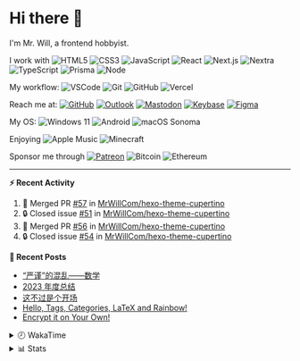 # Hi there 👋

I'm Mr. Will, a frontend hobbyist.

I work with ![HTML5](https://img.shields.io/badge/HTML5-E34F26.svg?logo=html5&logoColor=white) ![CSS3](https://img.shields.io/badge/CSS3-1572B6.svg?logo=css3&logoColor=white) ![JavaScript](https://img.shields.io/badge/JavaScript-F7DF1E.svg?logo=javascript&logoColor=black) ![React](https://img.shields.io/badge/React-20232a.svg?logo=react&logoColor=61DAFB) ![Next.js](https://img.shields.io/badge/Next.js-000000.svg?logo=nextdotjs&logoColor=white) ![Nextra](https://img.shields.io/badge/Nextra-000000.svg?logo=nextra&logoColor=white) ![TypeScript](https://img.shields.io/badge/TypeScript-007ACC.svg?logo=typescript&logoColor=white) ![Prisma](https://img.shields.io/badge/Prisma-2D3748.svg?logo=prisma&logoColor=white) ![Node](https://img.shields.io/badge/Node.js-43853D.svg?logo=node.js&logoColor=white)

My workflow: ![VSCode](https://img.shields.io/badge/VS%20Code-007ACC?logo=visual-studio-code&logoColor=white) ![Git](https://img.shields.io/badge/Git-black?logo=git) ![GitHub](https://img.shields.io/badge/GitHub-181717.svg?logo=github&logoColor=white) ![Vercel](https://img.shields.io/badge/Vercel-333?logo=vercel)

Reach me at: [![GitHub](https://img.shields.io/badge/GitHub-MrWillCom-181717.svg?logo=github&logoColor=white)](https://github.com/MrWillCom) [![Outlook](https://img.shields.io/badge/Outlook-mr.will.com%40outlook.com-0078D4?logo=microsoft-outlook&logoColor=white)](mailto:mr.will.com@outlook.com) [![Mastodon](https://img.shields.io/badge/Mastodon-@MrWillCom@noc.social-6364FF?logo=mastodon&logoColor=white)](https://noc.social/@MrWillCom) [![Keybase](https://img.shields.io/badge/Keybase-mrwillcom-33A0FF?logo=keybase&logoColor=white)](https://keybase.io/mrwillcom) [![Figma](https://img.shields.io/badge/Figma-MrWillCom-F24E1E?logo=figma&logoColor=white)](https://figma.com/@MrWillCom)

My OS: ![Windows 11](https://img.shields.io/badge/Windows%2011-0078D6?logo=microsoft&logoColor=white) ![Android](https://img.shields.io/badge/Android-3DDC84?logo=android&logoColor=white) ![macOS Sonoma](https://img.shields.io/badge/macOS%20Sonoma-242524?logo=apple&logoColor=white)

Enjoying ![Apple Music](https://img.shields.io/badge/-Apple%20Music-FA243C.svg?logo=apple-music&logoColor=white) ![Minecraft](https://img.shields.io/badge/Minecraft-JE%201.19.2-62B47A.svg?logo=mojang-studios&logoColor=white)

Sponsor me through [![Patreon](https://img.shields.io/badge/Patreon-MrWillCom-F96854.svg?logo=patreon&logoColor=white)](https://www.patreon.com/MrWillCom) ![Bitcoin](https://img.shields.io/badge/Bitcoin-bc1q8vt874umc32hx4h5nfjechzdn0nuc3mj4g0uq0-000000.svg?logo=bitcoin&logoColor=white) ![Ethereum](https://img.shields.io/badge/Ethereum-0x44Baea5016C461aA838ff9B369A60246A9a540Eb-3C3C3D.svg?logo=ethereum&logoColor=white)

---

**⚡ Recent Activity**

<!--START_SECTION:activity-->
1. 🎉 Merged PR [#57](https://github.com/MrWillCom/hexo-theme-cupertino/pull/57) in [MrWillCom/hexo-theme-cupertino](https://github.com/MrWillCom/hexo-theme-cupertino)
2. 🔒 Closed issue [#51](https://github.com/MrWillCom/hexo-theme-cupertino/issues/51) in [MrWillCom/hexo-theme-cupertino](https://github.com/MrWillCom/hexo-theme-cupertino)
3. 🎉 Merged PR [#56](https://github.com/MrWillCom/hexo-theme-cupertino/pull/56) in [MrWillCom/hexo-theme-cupertino](https://github.com/MrWillCom/hexo-theme-cupertino)
4. 🔒 Closed issue [#54](https://github.com/MrWillCom/hexo-theme-cupertino/issues/54) in [MrWillCom/hexo-theme-cupertino](https://github.com/MrWillCom/hexo-theme-cupertino)
<!--END_SECTION:activity-->

**📕 Recent Posts**

<!-- BLOG-POST-LIST:START -->
- [“严谨”的混乱——数学](https://blog.mrwillcom.com/2024/06/02/The-Messy-Math/)
- [2023 年度总结](https://blog.mrwillcom.com/2023/12/26/2023-review/)
- [这不过是个开场](https://blog.mrwillcom.com/2022/12/19/It-s-just-the-Beginning/)
- [Hello, Tags, Categories, LaTeX and Rainbow!](https://blog.mrwillcom.com/2022/05/31/Hello-Tags-Categories-LaTeX-and-Rainbow/)
- [Encrypt it on Your Own!](https://blog.mrwillcom.com/2021/08/14/Encrypt-it-on-Your-Own/)
<!-- BLOG-POST-LIST:END -->

<details>
<summary>🕗 WakaTime</summary>

<!--START_SECTION:waka-->
![Code Time](http://img.shields.io/badge/Code%20Time-530%20hrs%2035%20mins-blue)

**I'm a Night 🦉** 

```text
🌞 Morning                257 commits         ███░░░░░░░░░░░░░░░░░░░░░░   11.23 % 
🌆 Daytime                801 commits         █████████░░░░░░░░░░░░░░░░   34.99 % 
🌃 Evening                1159 commits        █████████████░░░░░░░░░░░░   50.63 % 
🌙 Night                  72 commits          █░░░░░░░░░░░░░░░░░░░░░░░░   03.15 % 
```
📅 **I'm Most Productive on Sunday** 

```text
Monday                   239 commits         ███░░░░░░░░░░░░░░░░░░░░░░   10.44 % 
Tuesday                  339 commits         ████░░░░░░░░░░░░░░░░░░░░░   14.81 % 
Wednesday                370 commits         ████░░░░░░░░░░░░░░░░░░░░░   16.16 % 
Thursday                 248 commits         ███░░░░░░░░░░░░░░░░░░░░░░   10.83 % 
Friday                   277 commits         ███░░░░░░░░░░░░░░░░░░░░░░   12.10 % 
Saturday                 401 commits         ████░░░░░░░░░░░░░░░░░░░░░   17.52 % 
Sunday                   415 commits         █████░░░░░░░░░░░░░░░░░░░░   18.13 % 
```


📊 **This Week I Spent My Time On** 

```text
🕑︎ Time Zone: Asia/Shanghai

💬 Programming Languages: 
TypeScript               18 hrs 29 mins      █████████████░░░░░░░░░░░░   53.27 % 
Other                    7 hrs 45 mins       ██████░░░░░░░░░░░░░░░░░░░   22.35 % 
SCSS                     4 hrs 13 mins       ███░░░░░░░░░░░░░░░░░░░░░░   12.16 % 
Markdown                 1 hr 13 mins        █░░░░░░░░░░░░░░░░░░░░░░░░   03.55 % 
EJS                      52 mins             █░░░░░░░░░░░░░░░░░░░░░░░░   02.53 % 

🔥 Editors: 
VS Code                  34 hrs 43 mins      █████████████████████████   100.00 % 

💻 Operating System: 
Mac                      33 hrs 10 mins      ████████████████████████░   95.55 % 
Windows                  1 hr 32 mins        █░░░░░░░░░░░░░░░░░░░░░░░░   04.45 % 
```

**I Mostly Code in JavaScript** 

```text
JavaScript               16 repos            ██████████░░░░░░░░░░░░░░░   40.00 % 
TypeScript               7 repos             ████░░░░░░░░░░░░░░░░░░░░░   17.50 % 
MDX                      2 repos             █░░░░░░░░░░░░░░░░░░░░░░░░   05.00 % 
TeX                      1 repo              █░░░░░░░░░░░░░░░░░░░░░░░░   02.50 % 
Dart                     1 repo              █░░░░░░░░░░░░░░░░░░░░░░░░   02.50 % 
```




 Last Updated on 06/08/2024 00:53:21 UTC
<!--END_SECTION:waka-->

</details>

<details>
  <summary>📊 Stats</summary>
  <a href="https://git.io/streak-stats"><img src="https://streak-stats.demolab.com?user=MrWillCom" alt="GitHub Streak" /></a>
  <img src="https://github-readme-stats.vercel.app/api?username=MrWillCom&hide_title=true&show_icons=true&count_private=true&include_all_commits=true" alt="Stats">
  <img src="https://api.githubtrends.io/user/svg/MrWillCom/langs?time_range=one_year&loc_metric=changed&compact=True&theme=classic" alt="Most used languages">
</details>
